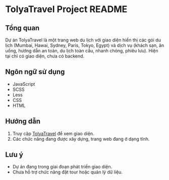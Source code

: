 # TolyaTravel Project README

## Tổng quan
Dự án TolyaTravel là một trang web du lịch với giao diện hiển thị các gói du lịch (Mumbai, Hawai, Sydney, Paris, Tokyo, Egypt) và dịch vụ (khách sạn, ăn uống, hướng dẫn an toàn, du lịch toàn cầu, nhanh chóng, phiêu lưu). Hiện tại chỉ có giao diện, chưa có backend.

## Ngôn ngữ sử dụng
- JavaScript
- SCSS
- Less
- CSS
- HTML

## Hướng dẫn
1. Truy cập [TolyaTravel](https://tinbui99.github.io/TolyaTravel/) để xem giao diện.
2. Các chức năng đang được xây dựng, trang web đang ở dạng tĩnh.

## Lưu ý
- Dự án đang trong giai đoạn phát triển giao diện.
- Chưa hỗ trợ chức năng đặt tour hoặc quản lý dữ liệu.
